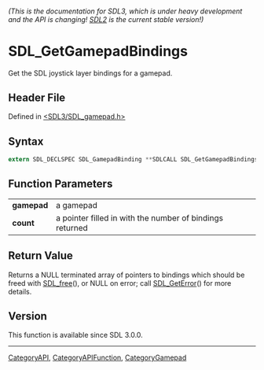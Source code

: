 ###### (This is the documentation for SDL3, which is under heavy development and the API is changing! [SDL2](https://wiki.libsdl.org/SDL2/) is the current stable version!)
# SDL_GetGamepadBindings

Get the SDL joystick layer bindings for a gamepad.

## Header File

Defined in [<SDL3/SDL_gamepad.h>](https://github.com/libsdl-org/SDL/blob/main/include/SDL3/SDL_gamepad.h)

## Syntax

```c
extern SDL_DECLSPEC SDL_GamepadBinding **SDLCALL SDL_GetGamepadBindings(SDL_Gamepad *gamepad, int *count);
```

## Function Parameters

|                 |                                                          |
| --------------- | -------------------------------------------------------- |
| **gamepad**     | a gamepad                                                |
| **count**       | a pointer filled in with the number of bindings returned |

## Return Value

Returns a NULL terminated array of pointers to bindings which should be
freed with [SDL_free](SDL_free)(), or NULL on error; call
[SDL_GetError](SDL_GetError)() for more details.

## Version

This function is available since SDL 3.0.0.

----
[CategoryAPI](CategoryAPI), [CategoryAPIFunction](CategoryAPIFunction), [CategoryGamepad](CategoryGamepad)

